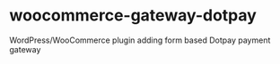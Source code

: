 woocommerce-gateway-dotpay
==========================

WordPress/WooCommerce plugin adding form based Dotpay payment gateway
